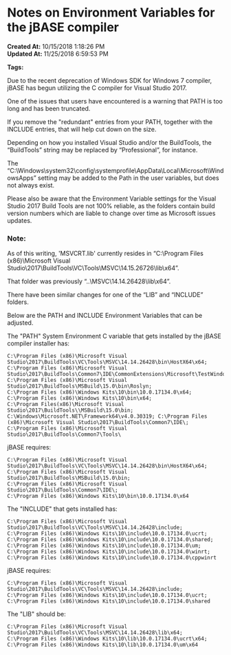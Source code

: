 # Notes on Environment Variables for the jBASE compiler

**Created At:** 10/15/2018 1:18:26 PM  
**Updated At:** 11/25/2018 6:59:53 PM  

**Tags:**
<badge text='path' vertical='middle' />
<badge text='windows' vertical='middle' />
<badge text='compiler' vertical='middle' />
<badge text='environment variables' vertical='middle' />



Due to the recent deprecation of Windows SDK for Windows 7 compiler, jBASE has begun utilizing the C compiler for Visual Studio 2017.

One of the issues that users have encountered is a warning that PATH is too long and has been truncated.

If you remove the "redundant" entries from your PATH, together with the INCLUDE entries, that will help cut down on the size.

Depending on how you installed Visual Studio and/or the BuildTools, the “BuildTools” string may be replaced by “Professional”, for instance.

The “C:\Windows\system32\config\systemprofile\AppData\Local\Microsoft\WindowsApps” setting may be added to the Path in the user variables, but does not always exist.

Please also be aware that the Environment Variable settings for the Visual Studio 2017 Build Tools are not 100% reliable, as the folders contain build version numbers which are liable to change over time as Microsoft issues updates.



### Note:

As of this writing, 'MSVCRT.lib' currently resides in “C:\Program Files (x86)\Microsoft Visual Studio\2017\BuildTools\VC\Tools\MSVC\14.15.26726\lib\x64”.

That folder was previously “..\MSVC\14.14.26428\lib\x64”.



There have been similar changes for one of the “LIB” and “INCLUDE” folders.



Below are the PATH and INCLUDE Environment Variables that can be adjusted.

The "PATH" System Environment C variable that gets installed by the jBASE compiler installer has:

```
C:\Program Files (x86)\Microsoft Visual Studio\2017\BuildTools\VC\Tools\MSVC\14.14.26428\bin\HostX64\x64; 
C:\Program Files (x86)\Microsoft Visual Studio\2017\BuildTools\Common7\IDE\CommonExtensions\Microsoft\TestWindow; 
C:\Program Files (x86)\Microsoft Visual Studio\2017\BuildTools\MSBuild\15.0\bin\Roslyn; 
C:\Program Files (x86)\Windows Kits\10\bin\10.0.17134.0\x64; 
C:\Program Files (x86)\Windows Kits\10\bin\x64;
C:\Program Files(x86)\Microsoft Visual Studio\2017\BuildTools\\MSBuild\15.0\bin; 
C:\Windows\Microsoft.NET\Framework64\v4.0.30319; C:\Program Files (x86)\Microsoft Visual Studio\2017\BuildTools\Common7\IDE\;
C:\Program Files (x86)\Microsoft Visual Studio\2017\BuildTools\Common7\Tools\ 
```

jBASE requires:

```
C:\Program Files (x86)\Microsoft Visual Studio\2017\BuildTools\VC\Tools\MSVC\14.14.26428\bin\HostX64\x64; 
C:\Program Files (x86)\Microsoft Visual Studio\2017\BuildTools\MSBuild\15.0\bin; 
C:\Program Files (x86)\Microsoft Visual Studio\2017\BuildTools\Common7\IDE\;
C:\Program Files (x86)\Windows Kits\10\bin\10.0.17134.0\x64
```

The "INCLUDE" that gets installed has:

```
C:\Program Files (x86)\Microsoft Visual Studio\2017\BuildTools\VC\Tools\MSVC\14.14.26428\include; 
C:\Program Files (x86)\Windows Kits\10\include\10.0.17134.0\ucrt; 
C:\Program Files (x86)\Windows Kits\10\include\10.0.17134.0\shared; 
C:\Program Files (x86)\Windows Kits\10\include\10.0.17134.0\um; 
C:\Program Files (x86)\Windows Kits\10\include\10.0.17134.0\winrt; 
C:\Program Files (x86)\Windows Kits\10\include\10.0.17134.0\cppwinrt 
```



jBASE requires:

```
C:\Program Files (x86)\Microsoft Visual Studio\2017\BuildTools\VC\Tools\MSVC\14.14.26428\include; 
C:\Program Files (x86)\Windows Kits\10\include\10.0.17134.0\ucrt; 
C:\Program Files (x86)\Windows Kits\10\include\10.0.17134.0\shared 
```

The "LIB" should be:

```
C:\Program Files (x86)\Microsoft Visual Studio\2017\BuildTools\VC\Tools\MSVC\14.14.26428\lib\x64; 
C:\Program Files (x86)\Windows Kits\10\lib\10.0.17134.0\ucrt\x64; 
C:\Program Files (x86)\Windows Kits\10\lib\10.0.17134.0\um\x64 
```




